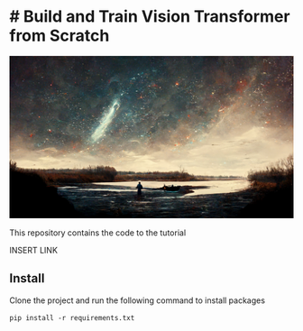 # # Build and Train Vision Transformer from Scratch

![logo](.docs/logo.png)

This repository contains the code to the tutorial

INSERT LINK

## Install

Clone the project and run the following command to install packages

```
pip install -r requirements.txt
```
